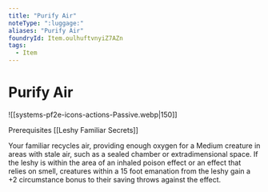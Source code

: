 ```yaml
---
title: "Purify Air"
noteType: ":luggage:"
aliases: "Purify Air"
foundryId: Item.oulhuftvnyiZ7AZn
tags:
  - Item
---
```


# Purify Air
![[systems-pf2e-icons-actions-Passive.webp|150]]

Prerequisites [[Leshy Familiar Secrets]]

Your familiar recycles air, providing enough oxygen for a Medium creature in areas with stale air, such as a sealed chamber or extradimensional space. If the leshy is within the area of an inhaled poison effect or an effect that relies on smell, creatures within a 15 foot emanation from the leshy gain a +2 circumstance bonus to their saving throws against the effect.
